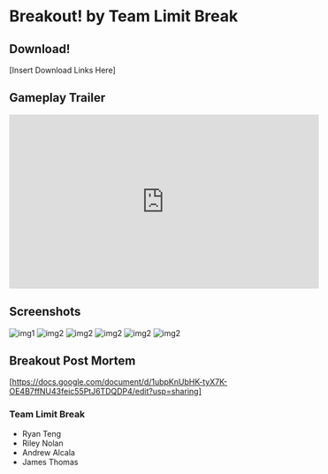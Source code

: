 # Breakout! by Team Limit Break



## Download!

[Insert Download Links Here]




## Gameplay Trailer

<iframe width="560" height="315" src="https://www.youtube.com/embed/1M-q1H79Qj8" frameborder="0" allow="accelerometer; autoplay; encrypted-media; gyroscope; picture-in-picture" allowfullscreen></iframe>




## Screenshots
![img1](https://cdn.discordapp.com/attachments/224266739842678785/544321892241113088/unknown.png)
![img2](https://cdn.discordapp.com/attachments/224266739842678785/544322087041499136/unknown.png)
![img2](https://cdn.discordapp.com/attachments/224266739842678785/544322151902085136/unknown.png)
![img2](https://cdn.discordapp.com/attachments/224266739842678785/544322230155214853/unknown.png)
![img2](https://cdn.discordapp.com/attachments/224266739842678785/544322348027740172/unknown.png)
![img2](https://cdn.discordapp.com/attachments/224266739842678785/544322603171577885/unknown.png)





## Breakout Post Mortem
[https://docs.google.com/document/d/1ubpKnUbHK-tyX7K-OE4B7ffNU43feic55PtJ6TDQDP4/edit?usp=sharing]

### Team Limit Break
- Ryan Teng
- Riley Nolan
- Andrew Alcala
- James Thomas
